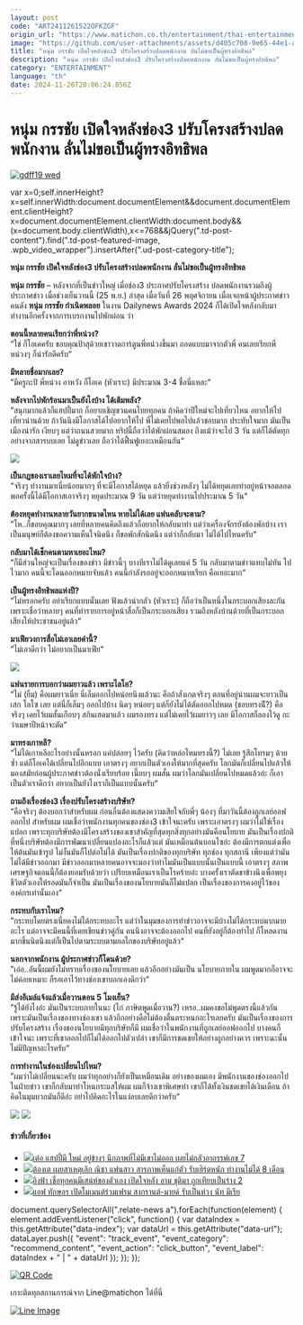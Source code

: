 ```yaml
---
layout: post
code: "ART2411261522OFKZGF"
origin_url: "https://www.matichon.co.th/entertainment/thai-entertainment/news_4921886"
image: "https://github.com/user-attachments/assets/d405c708-9e65-44e1-a5c1-5f1643b3d817"
title: "หนุ่ม กรรชัย เปิดใจหลังช่อง3 ปรับโครงสร้างปลดพนักงาน ลั่นไม่ขอเป็นผู้ทรงอิทธิพล"
description: "หนุ่ม กรรชัย เปิดใจหลังช่อง3 ปรับโครงสร้างปลดพนักงาน ลั่นไม่ขอเป็นผู้ทรงอิทธิพล"
category: "ENTERTAINMENT"
language: "th"
date: 2024-11-26T20:06:24.856Z
---
```


# หนุ่ม กรรชัย เปิดใจหลังช่อง3 ปรับโครงสร้างปลดพนักงาน ลั่นไม่ขอเป็นผู้ทรงอิทธิพล

[![](https://www.matichon.co.th/wp-content/uploads/2024/11/gdff19-wed.jpg "gdff19 wed")](https://www.matichon.co.th/wp-content/uploads/2024/11/gdff19-wed.jpg)

var x=0;self.innerHeight?x=self.innerWidth:document.documentElement&&document.documentElement.clientHeight?x=document.documentElement.clientWidth:document.body&&(x=document.body.clientWidth),x<=768&&jQuery(".td-post-content").find(".td-post-featured-image, .wpb\_video\_wrapper").insertAfter(".ud-post-category-title");

**หนุ่ม กรรชัย เปิดใจหลังช่อง3 ปรับโครงสร้างปลดพนักงาน ลั่นไม่ขอเป็นผู้ทรงอิทธิพล**

**หนุ่ม กรรชัย** – หลังจากที่เป็นข่าวใหญ่ เมื่อช่อง3 ประกาศปรับโครงสร้าง ปลดพนักงานรวมถึงผู้ประกาศข่าว เมื่อช่วงเย็นวานนี้ (25 พ.ย.) ล่าสุด เมื่อวันที่ 26 พฤศจิกายน เมื่อเจอหน้าผู้ประกาศข่าวคนดัง **หนุ่ม กรรชัย กำเนิดพลอย** ในงาน Dailynews Awards 2024 ก็ได้เปิดใจหลังกลับมาทำงานอีกครั้งจากการเบรกงานไปพักผ่อน ว่า

**ตอนนี้หลายคนเรียกว่าพี่หน่วง?**  
“ใช่ ก็โอเคครับ ขอบคุณป้าสุด้วยเขาวาดการ์ตูนพี่หน่วงขึ้นมา ถอดแบบมาจากตัวพี่ คนเลยเรียกพี่หน่วงๆ ก็น่ารักดีครับ“

**มีหลายชื่อมากเลย?**  
”มีครูกะปิ พี่หน่วง อาหวัง ก็โอเค (หัวเราะ) มีประมาณ 3-4 ชื่อนี่แหละ“

**หลังจากไปพักร้อนมาเป็นยังไงบ้าง ได้เติมพลัง?**  
”สนุกมากแล้วก็แฮปปี้มาก ก็อยากเชิญชวนคนไทยทุกคน ถ้าคิดว่าปีใหม่จะไปเที่ยวไหน อยากให้ไปเที่ยวน่านด้วย ถ้าวันนึงมีโอกาสได้ไปอยากให้ไป พี่ไม่เคยไปพอไปแล้วชอบมาก ประทับใจมาก มันเป็นเมืองน่ารัก เงียบๆ แต่ว่าถนนสวยมาก ทริปนี้ถือว่าได้พักผ่อนสมอง ถึงแม้ว่าจะไป 3 วัน แต่ก็ได้ตัดทุกอย่างจากสารบบเลย ไม่ดูข่าวเลย ถือว่าได้ฟื้นฟูเยอะเหมือนกัน“

![](https://www.matichon.co.th/wp-content/uploads/2024/11/S__131407888_0.jpg)

**เป็นกฎของเราเลยไหมที่จะได้พักใจบ้าง?**  
“จริงๆ ทำงานมาเนี่ยน้อยมากๆ ที่จะมีโอกาสได้หยุด แล้วยิ่งช่วงหลังๆ ไม่ได้หยุดเลยทำอยู่หน้าจอตลอด พอครั้งนี้ได้มีโอกาสเอาจริงๆ หยุดประมาณ 9 วัน แต่ว่าหยุดทำงานไปประมาณ 5 วัน“

**ต้องหยุดทำงานหลายวันยากขนาดไหน หายไม่ได้เลย แฟนคลับจะตาม?**  
”โห..ก็ขอบคุณมากๆ เลยที่หลายคนคิดถึงแล้วก็อยากให้กลับมาทำ แต่ว่าเครื่องจักรยังต้องพักบ้าง เราเป็นมนุษย์ก็ต้องขอความเห็นใจนิดนึง ก็ขอพักสักนิดนึง แต่ว่าก็กลับมา ไม่ได้ไปไหนครับ“

**กลับมาได้เช็กคนตามหาเยอะไหม?**  
“ก็มีส่วนใหญ่จะเป็นเรื่องของข่าว มีข่าวนี้ๆ บางทีเราไม่ได้ดูเลยแค่ 5 วัน กลับมาตามข่าวแทบไม่ทัน ไปไวมาก คนนี้จะโดนออกหมายจับแล้ว คนนี้กำลังรออยู่จะออกหมายเรียก คือเยอะมาก“

**เป็นผู้ทรงอิทธิพลแห่งปี?**  
”ไม่หรอกครับ อย่าเรียกแบบนั้นเลย ฟังแล้วน่ากลัว (หัวเราะ) ก็ถือว่าเป็นหนึ่งในกระบอกเสียงละกัน เพราะเชื่อว่าหลายๆ คนที่ทำรายการอยู่หน้าสื่อก็เป็นกระบอกเสียง รวมถึงหลังบ้านด้วยที่เป็นกระบอกเสียงให้ประชาชนอยู่แล้ว“

**มาเฟียวงการสื่อไม่เอาเลยคำนี้?**  
”ไม่เอาดีกว่า ไม่อยากเป็นมาเฟีย“

![](https://www.matichon.co.th/wp-content/uploads/2024/11/S__131407887_0.jpg)

**แฟนรายการบอกว่าผมยาวแล้ว เพราะไลโอ?**  
“ไม่ (ยิ้ม) คือผมยาวเนี่ย นี่เล็มออกไปหน่อยนึงแล้วนะ คือถ้าสังเกตจริงๆ ตอนที่อยู่น่านผมจะยาวเป็น เสก โลโซ เลย แต่นี่ก็เล็มๆ ออกไปบ้าง นิดๆ หน่อยๆ แต่ก็ยังไม่ได้ตัดออกไปหมด (ชอบทรงนีั?) คือจริงๆ เคยไว้ผมสั้นเกือบๆ สกินเฮดมาแล้ว ผมรองทรง แต่ไม่เคยไว้ผมยาวๆ เลย มีโอกาสก็ลองไว้ดู กะว่าเมษาปีหน้าจะตัด“

**มาทรงเกาหลี?**  
“ไม่ได้เกาหลีอะไรอย่างนั้นหรอก แค่ปล่อยๆ ไว้ครับ (คิดว่าหล่อไหมทรงนี้?) ไม่เลย รู้สึกโทรมๆ ด้วยซ้ำ แต่ก็โอเคได้เปลี่ยนไปอีกแบบ เอาตรงๆ อยากเป็นตัวเองให้มากที่สุดครับ โลกมันก็เปลี่ยนไปแล้วให้มองสมัยก่อนผู้ประกาศข่าวต้องนั่งเรียบร้อย เนี๊ยบๆ ผมสั้น ผมว่าโลกมันเปลี่ยนไปหมดแล้วอ่ะ ก็เอาเป็นตัวเราดีกว่า อยากเป็นยังไงเราก็เป็นแบบนั้นครับ“

**ถามถึงเรื่องช่อง3 เรื่องปรับโครงสร้างบริษัท?**  
“คือจริงๆ ต้องบอกว่าสำหรับผม ก่อนอื่นต้องแสดงความเสียใจกับพี่ๆ น้องๆ ที่มาวันนี้ต้องถูกเลย์ออฟออกไป สำหรับผม ผมเชื่อว่าพนักงานทุกคนของช่อง3 เข้าใจนะครับ เพราะเอาตรงๆ ผมว่าไม่ใช่เรื่องแปลก เพราะทุกบริษัทต้องมีโครงสร้างของเขาสำคัญที่สุดทุกสิ่งทุกอย่างมันคือนโยบาย มันเป็นเรื่องปกติที่หนึ่งบริษัทต้องมีการพัฒนาเปลี่ยนแปลงอะไรก็แล้วแต่ มันเหมือนต้นบอนไซอ่ะ ต้องมีการตกแต่งเพื่อให้ต้นมันเข้ารูป ไม่งั้นมันก็ไปต่อไม่ได้ มันเป็นเรื่องปกติของทุกบริษัท ทุกช่อง ทุกสถานี เพียงแต่ว่ามันไม่ได้มีข่าวออกมา มีข่าวออกมาหลายคนอาจจะมองว่าทำไมมันเป็นแบบนั้นเป็นแบบนี้ เอาตรงๆ สภาพเศรษฐกิจตอนนี้ก็ต้องยอมรับด้วยว่า เปรียบเหมือนเราเป็นโรคร้ายอ่ะ บางครั้งเราตัดขาข้างนึงเพื่อพยุงชีวิตตัวเองให้รอดมันก็จำเป็น มันเป็นเรื่องของนโยบายมันก็ไม่แปลก เป็นเรื่องของการคงอยู่ไว้ขององค์กรเท่านั้นเอง“

**กระทบกับเราไหม?**  
”กระทบโดยตรงเนี่ยคงไม่ได้กระทบอะไร แต่ว่าในมุมของการทำข่าวอาจจะมีบ้างไม่ได้กระทบมากมายอะไร แต่อาจจะมีคนนี้ที่เคยเขียนข่าวคู่กัน คนนึงอาจจะต้องออกไป คนที่ยังอยู่ก็ต้องทำไป ก็โหลดงานมากขึ้นนิดนึงแต่ก็เป็นไปตามระบบตามกลไกของบริษัทอยู่แล้ว“

**นอกจากพนักงาน ผู้ประกาศข่าวก็โดนด้วย?**  
”เอ่อ..อันนี้ผมยังไม่ทราบเรื่องของนโยบายเลย แล้วอีกอย่างมันเป็น นโยบายภายใน ผมพูดมากก็อาจจะไม่ค่อยเหมาะ ก็รอเอาไว้ทางช่องเขาบอกเองดีกว่า“

**มีส่งอีเมล์แจ้งแล้วเมื่อวานตอน 5 โมงเย็น?**  
”รู้ได้ยังไงอ่ะ มันเป็นระบบภายในนะ (ไก่ ภาษิตพูดเมื่อวาน?) เหรอ..ผมคงขอไม่พูดตรงนี้แล้วกัน เพราะมันเป็นเรื่องของทางช่องเขา แล้วอีกอย่างคือไม่ต้องตื่นตระหนกอะไรเลยครับ มันเป็นเรื่องของการปรับโครงสร้าง เรื่องของนโยบายมีทุกบริษัทก็มี ผมเชื่อว่าในพนักงานที่ถูกเลย์ออฟออกไป บางคนก็เข้าใจนะ เพราะที่เขาออกไปก็ไม่ได้ออกไปตัวเปล่า เขาก็มีการชดเชยให้อย่างถูกอย่างควร เพราะฉะนั้นไม่มีปัญหาอะไรครับ“

**การทำงานในช่องเปลี่ยนไปไหม?**  
”ผมว่าไม่เปลี่ยนนะครับ ผมว่าทุกอย่างก็ยังเป็นเหมือนเดิม อย่างของผมเอง มีพนักงานของช่องออกไปในฝ่ายข่าว เขาก็กลับมาทำโหนกระแสให้ผม ผมก็จ้างเขาพิเศษทำ เขาก็ได้ทั้งเงินชดเชยได้เงินเดือน ถ้าคิดในมุมบวกมันก็ดีอ่ะ อย่าไปคิดอะไรในแง่ลบเลยดีกว่าครับ“

![](https://www.matichon.co.th/wp-content/uploads/2024/11/S__131407889_0.jpg) ![](https://www.matichon.co.th/wp-content/uploads/2024/11/S__131407901.jpg)

#### ข่าวที่เกี่ยวข้อง

*   [![](https://www.matichon.co.th/wp-content/uploads/2024/11/gdff24-wed.jpg)เต๋อ แฮปปี้มี ใหม่ อยู่ข้างๆ นึกภาพที่ไม่มีเขาไม่ออก เผยไม่กลัวอาถรรพ์เลข 7](https://www.matichon.co.th/entertainment/thai-entertainment/news_4921978)
*   [![](https://www.matichon.co.th/wp-content/uploads/2024/11/d62.jpg)ต้องเต เผยสาเหตุเลิก ณิชา แฟนสาว สารภาพเห็นแก่ตัว รับเฮิร์ตหนัก ทำงานไม่ได้ 8 เดือน](https://www.matichon.co.th/entertainment/thai-entertainment/news_4921979)
*   [![](https://www.matichon.co.th/wp-content/uploads/2024/11/d54.jpg)อิงฟ้า เชื่อทุกคนมีเสน่ห์ของตัวเอง เปิดใจหลัง อาม ชุติมา ถูกเทียบเป็นร่าง 2](https://www.matichon.co.th/entertainment/thai-entertainment/news_4921927)
*   [![](https://www.matichon.co.th/wp-content/uploads/2024/11/d48.jpg)แอฟ ทักษอร เปิดโมเมนต์ร่วมเฟรม สงกรานต์-มายด์ รับเป็นห่วง นัท มีเรีย](https://www.matichon.co.th/entertainment/thai-entertainment/news_4921905)

document.querySelectorAll(".relate-news a").forEach(function(element) { element.addEventListener("click", function() { var dataIndex = this.getAttribute("data-index"); var dataUrl = this.getAttribute("data-url"); dataLayer.push({ "event": "track\_event", "event\_category": "recommend\_content", "event\_action": "click\_button", "event\_label": dataIndex + " | " + dataUrl }); }); });

[![QR Code](https://www.matichon.co.th/wp-content/uploads/2023/07/wob1371z.jpg)](https://lin.ee/ht0nDxX)

เกาะติดทุกสถานการณ์จาก Line@matichon ได้ที่นี่

[![Line Image](https://www.matichon.co.th/wp-content/uploads/2023/07/th.png)](https://lin.ee/ht0nDxX)